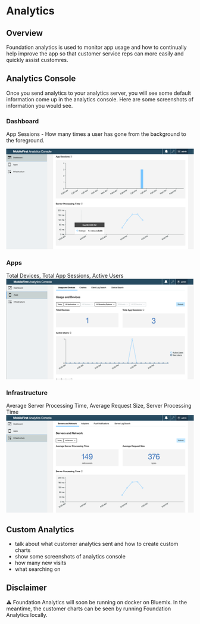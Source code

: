 # Analytics

## Overview
Foundation analytics is used to monitor app usage and how to continually help improve the app so that customer service reps can more easily and quickly assist customres.

## Analytics Console
Once you send analytics to your analytics server, you will see some default information come up in the analytics console.
Here are some screenshots of information you would see.

### Dashboard
App Sessions - How many times a user has gone from the background to the foreground.

![Scope Mapping](/Lab/img/Dashboard.png)

### Apps
Total Devices, Total App Sessions, Active Users
![Scope Mapping](/Lab/img/Apps.png)

### Infrastructure
Average Server Processing Time, Average Request Size, Server Processing Time
![Scope Mapping](/Lab/img/Infrastructure.png)

## Custom Analytics
- talk about what customer analytics sent and how to create custom charts
- show some screenshots of analytics console
- how many new visits
- what searching on

## Disclaimer
:warning: Foundation Analytics will soon be running on docker on Bluemix. In the meantime, the customer charts can be seen by running Foundation Analytics locally.

